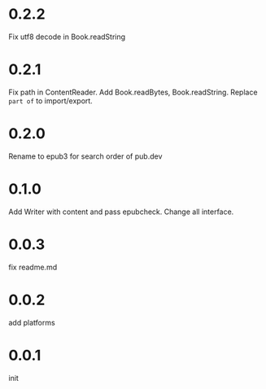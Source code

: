 # 0.2.2
Fix utf8 decode in Book.readString

# 0.2.1
Fix path in ContentReader.
Add Book.readBytes, Book.readString.
Replace `part of` to import/export.

# 0.2.0
Rename to epub3 for search order of pub.dev

# 0.1.0
Add Writer with content and pass epubcheck.
Change all interface.

# 0.0.3
fix readme.md

# 0.0.2
add platforms

# 0.0.1
init
